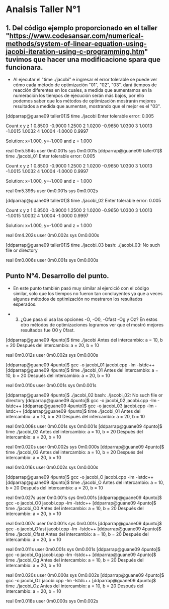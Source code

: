 # Analsis Taller N°1
## 1. Del código ejemplo proporcionado en el taller "https://www.codesansar.com/numerical-methods/system-of-linear-equation-using-jacobi-iteration-using-c-programming.htm" tuvimos que hacer una modificacione spara que funcionara. 

- Al ejecutar el "time ./jacobi" e ingresar el error tolerable se puede ver cómo cada  método de optimización "01", "02", "03". dará tiempos de reacción diferentes en los cuales, a medida que aumentamos en la numeración los tiempos de ejecución serán más bajos, por ello podemos saber que los métodos de optimización mostrarán mejores resultados a medida que aumentan, mostrando que el mejor es el "03".

[ddparrap@guane09 taller01]$ time ./jacobi
Enter tolerable error:
0.005

Count   x       y       z
1       0.8500  -0.9000 1.2500
2       1.0200  -0.9650 1.0300
3       1.0013  -1.0015 1.0032
4       1.0004  -1.0000 0.9997

Solution: x=1.000, y=-1.000 and z = 1.000

real    0m5.594s
user    0m0.001s
sys     0m0.001s
[ddparrap@guane09 taller01]$ time ./jacobi_01
Enter tolerable error:
0.005

Count   x       y       z
1       0.8500  -0.9000 1.2500
2       1.0200  -0.9650 1.0300
3       1.0013  -1.0015 1.0032
4       1.0004  -1.0000 0.9997

Solution: x=1.000, y=-1.000 and z = 1.000

real    0m5.396s
user    0m0.001s
sys     0m0.002s

[ddparrap@guane09 taller01]$ time ./jacobi_02
Enter tolerable error:
0.005

Count   x       y       z
1       0.8500  -0.9000 1.2500
2       1.0200  -0.9650 1.0300
3       1.0013  -1.0015 1.0032
4       1.0004  -1.0000 0.9997

Solution: x=1.000, y=-1.000 and z = 1.000

real    0m4.202s
user    0m0.002s
sys     0m0.000s

[ddparrap@guane09 taller01]$ time ./jacobi_03
bash: ./jacobi_03: No such file or directory

real    0m0.006s
user    0m0.001s
sys     0m0.000s





## Punto N°4. Desarrollo del punto.

- En este punto también pasó muy similar al ejercició con el código similar, solo que los tiempos no fueron tan concluyentes ya que a veces algunos métodos de optimización no mostraron los resultados esperados.


- 3. ¿Que pasa si usa las opciones -O, -O0, -Ofast -Og y Oz?
  En estos otro métodos de optimizaciones logramos ver que el mostró mejores resultados fue O0 y 0fast.


[ddparrap@guane09 4punto]$ time ./jacobi
Antes del intercambio:
a = 10, b = 20
Después del intercambio:
a = 20, b = 10

real    0m0.012s
user    0m0.002s
sys     0m0.000s

[ddparrap@guane09 4punto]$ gcc -o jacobi_01 jacobi.cpp -lm -lstdc++
[ddparrap@guane09 4punto]$ time ./jacobi_01
Antes del intercambio:
a = 10, b = 20
Después del intercambio:
a = 20, b = 10

real    0m0.010s
user    0m0.001s
sys     0m0.001s

[ddparrap@guane09 4punto]$  ./jacobi_02
bash: ./jacobi_02: No such file or directory
[ddparrap@guane09 4punto]$ gcc -o jacobi_02 jacobi.cpp -lm -lstdc++
[ddparrap@guane09 4punto]$ gcc -o jacobi_03 jacobi.cpp -lm -lstdc++
[ddparrap@guane09 4punto]$ time ./jacobi_01
Antes del intercambio:
a = 10, b = 20
Después del intercambio:
a = 20, b = 10

real    0m0.008s
user    0m0.001s
sys     0m0.001s
[ddparrap@guane09 4punto]$ time ./jacobi_02
Antes del intercambio:
a = 10, b = 20
Después del intercambio:
a = 20, b = 10

real    0m0.020s
user    0m0.002s
sys     0m0.000s
[ddparrap@guane09 4punto]$ time ./jacobi_03
Antes del intercambio:
a = 10, b = 20
Después del intercambio:
a = 20, b = 10

real    0m0.016s
user    0m0.002s
sys     0m0.000s

[ddparrap@guane09 4punto]$ gcc -o jacobi_O jacobi.cpp -lm -lstdc++
[ddparrap@guane09 4punto]$ time ./jacobi_O
Antes del intercambio:
a = 10, b = 20
Después del intercambio:
a = 20, b = 10

real    0m0.027s
user    0m0.001s
sys     0m0.001s
[ddparrap@guane09 4punto]$ gcc -o jacobi_O0 jacobi.cpp -lm -lstdc++
[ddparrap@guane09 4punto]$ time ./jacobi_O0
Antes del intercambio:
a = 10, b = 20
Después del intercambio:
a = 20, b = 10

real    0m0.007s
user    0m0.001s
sys     0m0.001s
[ddparrap@guane09 4punto]$ gcc -o jacobi_Ofast jacobi.cpp -lm -lstdc++
[ddparrap@guane09 4punto]$ time ./jacobi_Ofast
Antes del intercambio:
a = 10, b = 20
Después del intercambio:
a = 20, b = 10

real    0m0.011s
user    0m0.001s
sys     0m0.001s
[ddparrap@guane09 4punto]$ gcc -o jacobi_Og jacobi.cpp -lm -lstdc++
[ddparrap@guane09 4punto]$ time ./jacobi_Og
Antes del intercambio:
a = 10, b = 20
Después del intercambio:
a = 20, b = 10

real    0m0.020s
user    0m0.000s
sys     0m0.002s
[ddparrap@guane09 4punto]$ gcc -o jacobi_Oz jacobi.cpp -lm -lstdc++
[ddparrap@guane09 4punto]$ time ./jacobi_Oz
Antes del intercambio:
a = 10, b = 20
Después del intercambio:
a = 20, b = 10

real    0m0.018s
user    0m0.000s
sys     0m0.002s

